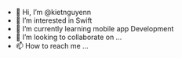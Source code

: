 - 👋 Hi, I’m @kietnguyenn
- 👀 I’m interested in Swift
- 🌱 I’m currently learning mobile app Development
- 💞️ I’m looking to collaborate on ...
- 📫 How to reach me ...

<!---
kietnguyenn/kietnguyenn is a ✨ special ✨ repository because its `README.md` (this file) appears on your GitHub profile.
You can click the Preview link to take a look at your changes.
--->
